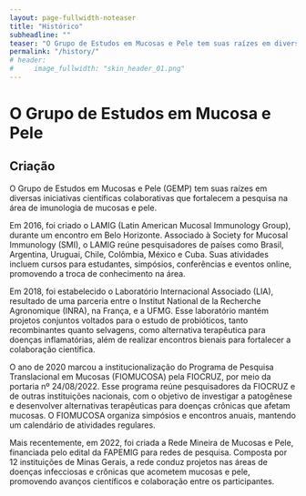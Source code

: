 ```yaml
---
layout: page-fullwidth-noteaser
title: "Histórico"
subheadline: ""
teaser: "O Grupo de Estudos em Mucosas e Pele tem suas raízes em diversas iniciativas científicas colaborativas que fortalecem a pesquisa na área de imunologia de mucosas e pele."
permalink: "/history/"
# header:
#     image_fullwidth: "skin_header_01.png"
---
```


# O Grupo de Estudos em Mucosa e Pele

## Criação

O Grupo de Estudos em Mucosas e Pele (GEMP) tem suas raízes em diversas iniciativas científicas colaborativas que fortalecem a pesquisa na área de imunologia de mucosas e pele.

Em 2016, foi criado o LAMIG (Latin American Mucosal Immunology Group), durante um encontro em Belo Horizonte. Associado à Society for Mucosal Immunology (SMI), o LAMIG reúne pesquisadores de países como Brasil, Argentina, Uruguai, Chile, Colômbia, México e Cuba. Suas atividades incluem cursos para estudantes, simpósios, conferências e eventos online, promovendo a troca de conhecimento na área.

Em 2018, foi estabelecido o Laboratório Internacional Associado (LIA), resultado de uma parceria entre o Institut National de la Recherche Agronomique (INRA), na França, e a UFMG. Esse laboratório mantém projetos conjuntos voltados para o estudo de probióticos, tanto recombinantes quanto selvagens, como alternativa terapêutica para doenças inflamatórias, além de realizar encontros bienais para fortalecer a colaboração científica.

O ano de 2020 marcou a institucionalização do Programa de Pesquisa Translacional em Mucosas (FIOMUCOSA) pela FIOCRUZ, por meio da portaria nº 24/08/2022. Esse programa reúne pesquisadores da FIOCRUZ e de outras instituições nacionais, com o objetivo de investigar a patogênese e desenvolver alternativas terapêuticas para doenças crônicas que afetam mucosas. O FIOMUCOSA organiza simpósios e encontros anuais, mantendo um calendário de atividades regulares.

Mais recentemente, em 2022, foi criada a Rede Mineira de Mucosas e Pele, financiada pelo edital da FAPEMIG para redes de pesquisa. Composta por 12 instituições de Minas Gerais, a rede conduz projetos nas áreas de doenças infecciosas e crônicas que acometem mucosas e pele, promovendo avanços científicos e colaboração entre os participantes.
